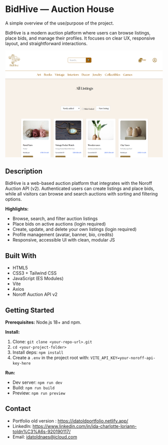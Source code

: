# BidHive — Auction House

A simple overview of the use/purpose of the project.

BidHive is a modern auction platform where users can browse listings, place bids, and manage their profiles. It focuses on clear UX, responsive layout, and straightforward interactions.

![Screenshot of BidHive](image.png)


## Description

BidHive is a web-based auction platform that integrates with the Noroff Auction API (v2). Authenticated users can create listings and place bids, while all visitors can browse and search auctions with sorting and filtering options.

**Highlights:**
- Browse, search, and filter auction listings
- Place bids on active auctions (login required)
- Create, update, and delete your own listings (login required)
- Profile management (avatar, banner, bio, credits)
- Responsive, accessible UI with clean, modular JS


## Built With

- HTML5
- CSS3 + Tailwind CSS
- JavaScript (ES Modules)
- Vite
- Axios
- Noroff Auction API v2


## Getting Started

**Prerequisites:** Node.js 18+ and npm.

**Install:**
1. Clone: `git clone <your-repo-url>.git`
2. `cd <your-project-folder>`
3. Install deps: `npm install`
4. Create a `.env` in the project root with: `VITE_API_KEY=your-noroff-api-key-here`

**Run:**
- Dev server: `npm run dev`
- Build: `npm run build`
- Preview: `npm run preview`





## Contact

- Portfolio old version : <https://idatoldportfolio.netlify.app/>
- LinkedIn: <https://www.linkedin.com/in/ida-charlotte-loriann-toldn%C3%A6s-920190117/>
- Email: <idatoldnaes@icloud.com>

